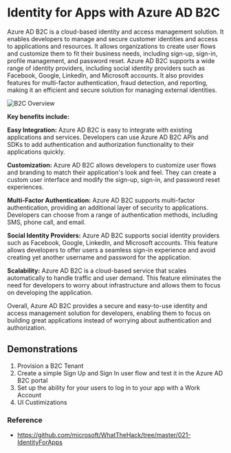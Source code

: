 # Identity for Apps with Azure AD B2C

Azure AD B2C is a cloud-based identity and access management solution. It enables developers to manage and secure customer identities and access to applications and resources. It allows organizations to create user flows and customize them to fit their business needs, including sign-up, sign-in, profile management, and password reset. Azure AD B2C supports a wide range of identity providers, including social identity providers such as Facebook, Google, LinkedIn, and Microsoft accounts. It also provides features for multi-factor authentication, fraud detection, and reporting, making it an efficient and secure solution for managing external identities.

![B2C Overview](https://docs.microsoft.com/en-us/azure/active-directory-b2c/media/overview/scenario-singlesignon.png)

**Key benefits include:**


**Easy Integration:** Azure AD B2C is easy to integrate with existing applications and services. Developers can use Azure AD B2C APIs and SDKs to add authentication and authorization functionality to their applications quickly.

**Customization:** Azure AD B2C allows developers to customize user flows and branding to match their application's look and feel. They can create a custom user interface and modify the sign-up, sign-in, and password reset experiences.

**Multi-Factor Authentication:** Azure AD B2C supports multi-factor authentication, providing an additional layer of security to applications. Developers can choose from a range of authentication methods, including SMS, phone call, and email.

**Social Identity Providers:** Azure AD B2C supports social identity providers such as Facebook, Google, LinkedIn, and Microsoft accounts. This feature allows developers to offer users a seamless sign-in experience and avoid creating yet another username and password for the application.

**Scalability:** Azure AD B2C is a cloud-based service that scales automatically to handle traffic and user demand. This feature eliminates the need for developers to worry about infrastructure and allows them to focus on developing the application.

Overall, Azure AD B2C provides a secure and easy-to-use identity and access management solution for developers, enabling them to focus on building great applications instead of worrying about authentication and authorization.

## Demonstrations

1. Provision a B2C Tenant
2. Create a simple Sign Up and Sign In user flow and test it in the Azure AD B2C portal
3. Set up the ability for your users to log in to your app with a Work Account
4. UI Custimizations

### Reference

- https://github.com/microsoft/WhatTheHack/tree/master/021-IdentityForApps
